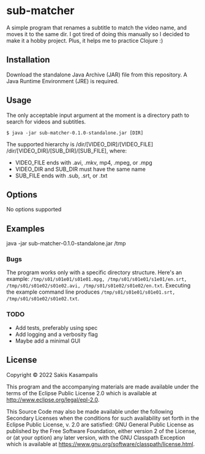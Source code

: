 # sub-matcher

A simple program that renames a subtitle to match the video name, and moves it to the same dir. I got tired
of doing this manually so I decided to make it a hobby project. Plus, it helps me to practice Clojure :)

## Installation

Download the standalone Java Archive (JAR) file from this repository. A Java Runtime Environment (JRE) is
required.

## Usage

The only acceptable input argument at the moment is a directory path to search for videos and subtitles.

    $ java -jar sub-matcher-0.1.0-standalone.jar [DIR]

The supported hierarchy is /dir/[VIDEO_DIR]/[VIDEO_FILE] /dir/[VIDEO_DIR]/[SUB_DIR]/[SUB_FILE], where:
* VIDEO_FILE ends with .avi, .mkv, mp4, .mpeg, or .mpg
* VIDEO_DIR and SUB_DIR must have the same name
* SUB_FILE ends with .sub, .srt, or .txt

## Options

No options supported

## Examples

java -jar sub-matcher-0.1.0-standalone.jar /tmp

### Bugs

The program works only with a specific directory structure. Here's an example:
`/tmp/s01/s01e01/s01e01.mpg, /tmp/s01/s01e01/s1e01/en.srt, /tmp/s01/s01e02/s01e02.avi, /tmp/s01/s01e02/s01e02/en.txt`. Executing the example command line produces `/tmp/s01/s01e01/s01e01.srt, /tmp/s01/s01e02/s01e02.txt`.

### TODO

* Add tests, preferably using spec
* Add logging and a verbosity flag
* Maybe add a minimal GUI

## License

Copyright © 2022 Sakis Kasampalis

This program and the accompanying materials are made available under the
terms of the Eclipse Public License 2.0 which is available at
http://www.eclipse.org/legal/epl-2.0.

This Source Code may also be made available under the following Secondary
Licenses when the conditions for such availability set forth in the Eclipse
Public License, v. 2.0 are satisfied: GNU General Public License as published by
the Free Software Foundation, either version 2 of the License, or (at your
option) any later version, with the GNU Classpath Exception which is available
at https://www.gnu.org/software/classpath/license.html.
